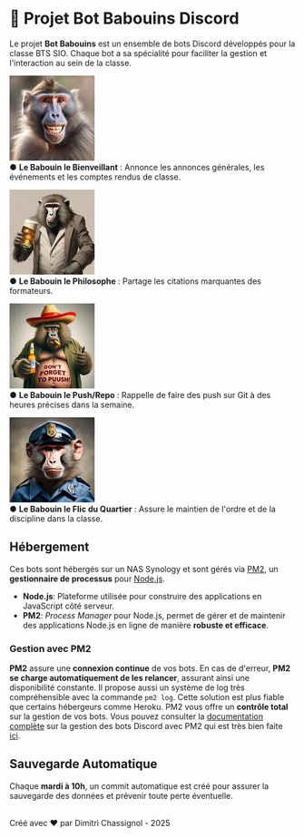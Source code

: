 # 📘 Projet Bot Babouins Discord

Le projet **Bot Babouins** est un ensemble de bots Discord développés pour la classe BTS SIO. Chaque bot a sa spécialité pour faciliter la gestion et l'interaction au sein de la classe.

![Le Babouin le Bienveillant](./img/kind_bot.jpg)  
● **Le Babouin le Bienveillant** : Annonce les annonces générales, les événements et les comptes rendus de classe.

![Le Babouin le Philosophe](./img/philo_bot.jpg)  
● **Le Babouin le Philosophe** : Partage les citations marquantes des formateurs.

![Le Babouin le Push/Repo](./img/push_bot.jpg)  
● **Le Babouin le Push/Repo** : Rappelle de faire des push sur Git à des heures précises dans la semaine.

![Le Babouin le Flic du Quartier](./img/bad_bot.jpg)  
● **Le Babouin le Flic du Quartier** : Assure le maintien de l'ordre et de la discipline dans la classe.


## Hébergement

Ces bots sont hébergés sur un NAS Synology et sont gérés via [PM2](https://pm2.keymetrics.io/), un **gestionnaire de processus** pour [Node.js](https://nodejs.org/).

- **Node.js**: Plateforme utilisée pour construire des applications en JavaScript côté serveur.
- **PM2**: *Process Manager* pour Node.js, permet de gérer et de maintenir des applications Node.js en ligne de manière **robuste et efficace**.

### Gestion avec PM2

**PM2** assure une **connexion continue** de vos bots. En cas de d'erreur, **PM2 se charge automatiquement de les relancer**, assurant ainsi une disponibilité constante. Il propose aussi un système de log très compréhensible avec la commande `pm2 log`. Cette solution est plus fiable que certains hébergeurs comme Heroku. PM2 vous offre un **contrôle total** sur la gestion de vos bots. Vous pouvez consulter la <u>documentation complète</u> sur la gestion des bots Discord avec PM2 qui est très bien faite [ici](https://discordjs.guide/improving-dev-environment/pm2.html#installation).

## Sauvegarde Automatique

Chaque **mardi à 10h**, un commit automatique est créé pour assurer la sauvegarde des données et prévenir toute perte éventuelle.

<br>
Créé avec ❤️ par Dimitri Chassignol - 2025
